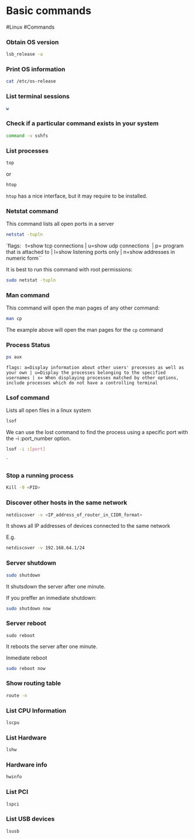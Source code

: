 # Basic commands
#Linux #Commands 

### Obtain OS version
```bash
lsb_release -a
```

### Print OS information
```bash
cat /etc/os-release
```

### List terminal sessions
```bash
w
```

### Check if a particular command exists in your system
```bash
command -v sshfs
```

### List processes
```bash
top
```
or
```bash
htop
```
`htop` has a nice interface, but it may require to be installed. 

### Netstat command
This command lists all open ports in a server
```bash
netstat -tupln
```
`flags:   t=show tcp connections | u=show udp connections  | p= program that is attached to | l=show listening ports only | n=show addresses in numeric form``

It is best to run this command with root permissions: 
```bash
sudo netstat -tupln
```

### Man command
This command will open the man pages of any other command:
```bash
man cp
```
The example above will open the man pages for the `cp` command

### Process Status
```bash
ps aux
```
`flags: a=Display information about other users' processes as well as your own | u=Display the processes belonging to the specified usernames | x= When displaying processes matched by other options, include processes which do not have a controlling terminal`

### Lsof command
Lists all open files in a linux system
```bash
lsof
```
We can use the lost command to find the process using a specific port with the -i :port_number option.
```bash
lsof -i :[port]
```
`
### Stop a running process
```bash
Kill -9 <PID>
```

### Discover other hosts in the same network
```bash
netdiscover -v <IP_address_of_router_in_CIDR_format>
```
It shows all IP addresses of devices connected to the same network

E.g. 
```bash
netdiscover -v 192.168.64.1/24
```

### Server shutdown
```bash
sudo shutdown
```
It shutsdown the server after one minute.

If you preffer an inmediate shutdown:
```bash
sudo shutdown now
```

### Server reboot
```
sudo reboot
```
It reboots the server after one minute.

Inmediate reboot
```bash
sudo reboot now
```

### Show routing table
```bash
route -n
```

### List CPU Information
```bash
lscpu
```

### List Hardware
```bash
lshw
```

### Hardware info
```bash
hwinfo
```

### List PCI
```bash
lspci
```

### List USB devices
```bash
lsusb
```
